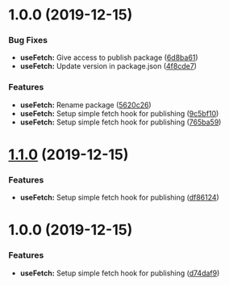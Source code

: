 # 1.0.0 (2019-12-15)


### Bug Fixes

* **useFetch:** Give access to publish package ([6d8ba61](https://github.com/Wadowski/react-hook-use-fetch/commit/6d8ba61983b4fe38f5267d491100a3aed22f8fc7))
* **useFetch:** Update version in package.json ([4f8cde7](https://github.com/Wadowski/react-hook-use-fetch/commit/4f8cde76fa88efbd873e713cfbb31e88f7e08a65))


### Features

* **useFetch:** Rename package ([5620c26](https://github.com/Wadowski/react-hook-use-fetch/commit/5620c26b2a514d42325e170b2cea5b90154e7752))
* **useFetch:** Setup simple fetch hook for publishing ([9c5bf10](https://github.com/Wadowski/react-hook-use-fetch/commit/9c5bf1002c3903c8254c2aedf42fffbcbf32760e))
* **useFetch:** Setup simple fetch hook for publishing ([765ba59](https://github.com/Wadowski/react-hook-use-fetch/commit/765ba595eb2cc7cb080628f26a3b371c99995252))

# [1.1.0](https://github.com/Wadowski/react-hook-use-fetch/compare/v1.0.0...v1.1.0) (2019-12-15)


### Features

* **useFetch:** Setup simple fetch hook for publishing ([df86124](https://github.com/Wadowski/react-hook-use-fetch/commit/df861243ba45cfde7a0dc6611f571120ec76c597))

# 1.0.0 (2019-12-15)


### Features

* **useFetch:** Setup simple fetch hook for publishing ([d74daf9](https://github.com/Wadowski/react-hook-use-fetch/commit/d74daf944e45c5da4848cf079ee4ad91a57c8f5f))
